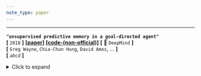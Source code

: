 ```yaml
---
note_type: paper
---
```



---

**`"unsupervised predictive memory in a goal-directed agent"`**  
**[** `2018` **]** **[[paper]](https://arxiv.org/pdf/1803.10760)** **[[code-(non-official)]](https://github.com/Kajiyu/MERLIN)**   **[** :office: `DeepMind` **]**  
**[**  `Greg Wayne`, `Chia-Chun Hung`, `David Amos`, ...  **]**  
**[** _`abcd`_ **]**  

<details markdown="1">
  <summary markdown="0">Click to expand</summary>

- **Motivation**
- **overview**
  - ![image-20201229182024033](media/image-20201229182024033.png)
 - 几种不同的记忆模型

| methods                                                      | description |
| ------------------------------------------------------------ | ----------- |
| ![image-20201229182006075](media/image-20201229182006075.png) |             |
| ![image-20201229182014349](media/image-20201229182014349.png) |             |
| ![image-20201229182024033](media/image-20201229182024033.png) |             |

</details>